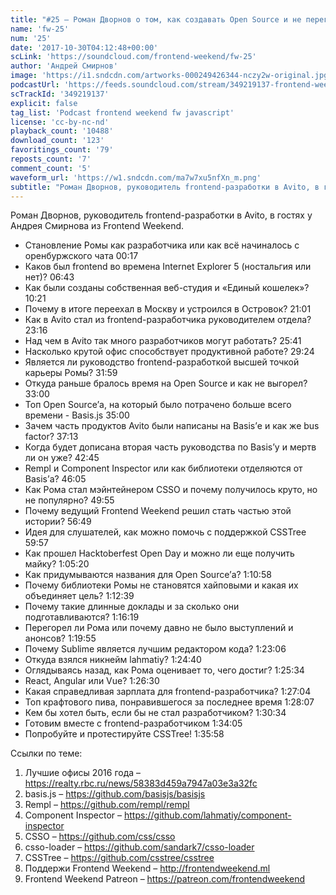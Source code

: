 ```yaml
---
title: "#25 – Роман Дворнов о том, как создавать Open Source и не перегореть"
name: 'fw-25'
num: '25'
date: '2017-10-30T04:12:48+00:00'
scLink: 'https://soundcloud.com/frontend-weekend/fw-25'
author: 'Андрей Смирнов'
image: 'https://i1.sndcdn.com/artworks-000249426344-nczy2w-original.jpg'
podcastUrl: 'https://feeds.soundcloud.com/stream/349219137-frontend-weekend-fw-25.m4a'
scTrackId: '349219137'
explicit: false
tag_list: 'Podcast frontend weekend fw javascript'
license: 'cc-by-nc-nd'
playback_count: '10488'
download_count: '123'
favoritings_count: '79'
reposts_count: '7'
comment_count: '5'
waveform_url: 'https://w1.sndcdn.com/ma7w7xu5nfXn_m.png'
subtitle: "Роман Дворнов, руководитель frontend-разработки в Avito, в гостях у Андрея Смирнова из Frontend Weekend."
---
```

Роман Дворнов, руководитель frontend-разработки в Avito, в гостях у Андрея Смирнова из Frontend Weekend.

- Становление Ромы как разработчика или как всё начиналось с оренбуржского чата <timecode sec="17">00:17</timecode>
- Каков был frontend во времена Internet Explorer 5 (ностальгия или нет)? <timecode sec="403">06:43</timecode>
- Как были созданы собственная веб-студия и «Единый кошелек»? <timecode sec="621">10:21</timecode>
- Почему в итоге переехал в Москву и устроился в Островок? <timecode sec="1261">21:01</timecode>
- Как в Avito стал из frontend-разработчика руководителем отдела? <timecode sec="1396">23:16</timecode>
- Над чем в Avito так много разработчиков могут работать? <timecode sec="1541">25:41</timecode>
- Насколько крутой офис способствует продуктивной работе? <timecode sec="1764">29:24</timecode>
- Является ли руководство frontend-разработкой высшей точкой карьеры Ромы? <timecode sec="1919">31:59</timecode>
- Откуда раньше бралось время на Open Source и как не выгорел? <timecode sec="1980">33:00</timecode>
- Топ Open Source’а, на который было потрачено больше всего времени - Basis.js <timecode sec="2100">35:00</timecode>
- Зачем часть продуктов Avito были написаны на Basis’е и как же bus factor? <timecode sec="2233">37:13</timecode>
- Когда будет дописана вторая часть руководства по Basis’у и мертв ли он уже? <timecode sec="2565">42:45</timecode>
- Rempl и Component Inspector или как библиотеки отделяются от Basis’а? <timecode sec="2765">46:05</timecode>
- Как Рома стал мэйнтейнером CSSO и почему получилось круто, но не популярно? <timecode sec="2995">49:55</timecode>
- Почему ведущий Frontend Weekend решил стать частью этой истории? <timecode sec="3409">56:49</timecode>
- Идея для слушателей, как можно помочь с поддержкой CSSTree <timecode sec="3597">59:57</timecode>
- Как прошел Hacktoberfest Open Day и можно ли еще получить майку? <timecode sec="3920">1:05:20</timecode>
- Как придумываются названия для Open Source’а? <timecode sec="4258">1:10:58</timecode>
- Почему библиотеки Ромы не становятся хайповыми и какая их объединяет цель? <timecode sec="4359">1:12:39</timecode>
- Почему такие длинные доклады и за сколько они подготавливаются? <timecode sec="4579">1:16:19</timecode>
- Перегорел ли Рома или почему давно не было выступлений и анонсов? <timecode sec="4795">1:19:55</timecode>
- Почему Sublime является лучшим редактором кода? <timecode sec="4986">1:23:06</timecode>
- Откуда взялся никнейм lahmatiy? <timecode sec="5080">1:24:40</timecode>
- Оглядываясь назад, как Рома оценивает то, чего достиг? <timecode sec="5134">1:25:34</timecode>
- React, Angular или Vue? <timecode sec="5190">1:26:30</timecode>
- Какая справедливая зарплата для frontend-разработчика? <timecode sec="5224">1:27:04</timecode>
- Топ крафтового пива, понравившегося за последнее время <timecode sec="5287">1:28:07</timecode>
- Кем бы хотел быть, если бы не стал разработчиком? <timecode sec="5434">1:30:34</timecode>
- Готовим вместе с frontend-разработчиком <timecode sec="5645">1:34:05</timecode>
- Попробуйте и протестируйте CSSTree! <timecode sec="5758">1:35:58</timecode>

Ссылки по теме:
1) Лучшие офисы 2016 года – https://realty.rbc.ru/news/58383d459a7947a03e3a32fc
2) basis.js – https://github.com/basisjs/basisjs
3) Rempl – https://github.com/rempl/rempl
4) Component Inspector – https://github.com/lahmatiy/component-inspector
5) CSSO – https://github.com/css/csso
6) csso-loader – https://github.com/sandark7/csso-loader
7) CSSTree – https://github.com/csstree/csstree
8) Поддержи Frontend Weekend – http://frontendweekend.ml
9) Frontend Weekend Patreon – https://patreon.com/frontendweekend